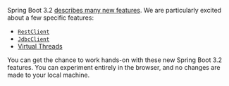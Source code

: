 Spring Boot 3.2 [describes many new features](https://github.com/spring-projects/spring-boot/wiki/Spring-Boot-3.2-Release-Notes). We are particularly excited about a few specific features:

- [`RestClient`](https://github.com/spring-projects/spring-boot/wiki/Spring-Boot-3.2-Release-Notes#restclient-support)
- [`JdbcClient`](https://github.com/spring-projects/spring-boot/wiki/Spring-Boot-3.2-Release-Notes#support-for-jdbcclient)
- [Virtual Threads](https://github.com/spring-projects/spring-boot/wiki/Spring-Boot-3.2-Release-Notes#support-for-virtual-threads)

You can get the chance to work hands-on with these new Spring Boot 3.2 features. You can experiment entirely in the browser, and no changes are made to your local machine.
